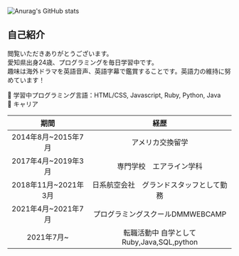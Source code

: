 ![Anurag's GitHub stats](https://github-readme-stats.vercel.app/api?username=RIKO-tlov&show_icons=true&theme=onedark)<br>

## 自己紹介

閲覧いただきありがとうございます。<br>
愛知県出身24歳、プログラミングを毎日学習中です。<br>
趣味は海外ドラマを英語音声、英語字幕で鑑賞することです。英語力の維持に努めています！


🔭 学習中プログラミング言語：HTML/CSS, Javascript, Ruby, Python, Java<br>
🌱 キャリア<br>

| 期間     | 経歴      |
|:-----------:|:------------:|
| 2014年8月~2015年7月 | アメリカ交換留学|
| 2017年4月~2019年3月 | 専門学校　エアライン学科 |
| 2018年11月~2021年3月| 日系航空会社　グランドスタッフとして勤務|
| 2021年4月~2021年7月 | プログラミングスクールDMMWEBCAMP|
| 2021年7月~ | 転職活動中 自学としてRuby,Java,SQL,python|



